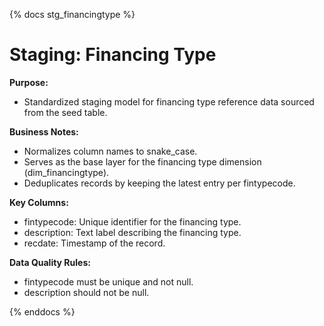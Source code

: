 {% docs stg_financingtype %}

# Staging: Financing Type

**Purpose:**

 - Standardized staging model for financing type reference data sourced from the seed table.

**Business Notes:**

 - Normalizes column names to snake_case.
 - Serves as the base layer for the financing type dimension (dim_financingtype).
 - Deduplicates records by keeping the latest entry per fintypecode.

**Key Columns:**

 - fintypecode: Unique identifier for the financing type.
 - description: Text label describing the financing type.
 - recdate: Timestamp of the record.

**Data Quality Rules:**

 - fintypecode must be unique and not null.
 - description should not be null.

{% enddocs %}